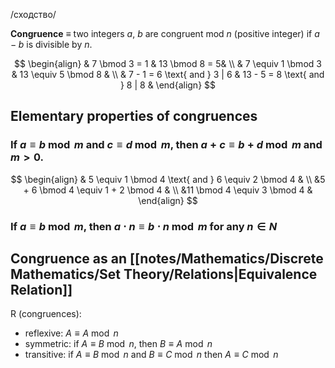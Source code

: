 /сходство/

**Congruence** $\equiv$ two integers $a$, $b$ are congruent mod $n$ (positive integer) if $a - b$ is divisible by $n$.

$$
\begin{align}
& 7 \bmod 3 = 1 & 13 \bmod 8 = 5& \\
& 7 \equiv 1 \bmod 3 & 13 \equiv 5 \bmod 8 & \\
& 7 - 1 = 6 \text{ and } 3 | 6 & 13 - 5 = 8 \text{ and } 8 | 8 &
\end{align}
$$

## Elementary properties of congruences

### If $a \equiv b \bmod m$ and $c \equiv d \bmod m$, then $a+c \equiv b+d \bmod m$ and $m > 0$.

$$
\begin{align}
& 5 \equiv 1 \bmod 4 \text{ and } 6 \equiv 2 \bmod 4 & \\
&5 + 6 \bmod 4 \equiv 1 + 2 \bmod 4 & \\
&11 \bmod 4 \equiv 3 \bmod 4 &
\end{align}
$$

### If $a \equiv b \bmod m$, then $a \cdot n \equiv b \cdot n \bmod m$ for any $n \in N$


## Congruence as an [[notes/Mathematics/Discrete Mathematics/Set Theory/Relations|Equivalence Relation]]

R (congruences):
- reflexive: $A \equiv A \bmod n$
- symmetric: if $A \equiv B \bmod n$, then $B \equiv A \bmod n$
- transitive: if $A \equiv B \bmod n$ and $B \equiv C \bmod n$ then $A \equiv C \bmod n$


 